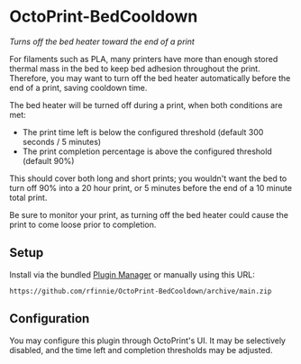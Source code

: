 # OctoPrint-BedCooldown

*Turns off the bed heater toward the end of a print*

For filaments such as PLA, many printers have more than enough stored thermal mass in the bed to keep bed adhesion throughout the print.
Therefore, you may want to turn off the bed heater automatically before the end of a print, saving cooldown time.

The bed heater will be turned off during a print, when both conditions are met:

  * The print time left is below the configured threshold (default 300 seconds / 5 minutes)
  * The print completion percentage is above the configured threshold (default 90%)

This should cover both long and short prints; you wouldn't want the bed to turn off 90% into a 20 hour print, or 5 minutes before the end of a 10 minute total print.

Be sure to monitor your print, as turning off the bed heater could cause the print to come loose prior to completion.

## Setup

Install via the bundled [Plugin Manager](https://docs.octoprint.org/en/master/bundledplugins/pluginmanager.html)
or manually using this URL:

    https://github.com/rfinnie/OctoPrint-BedCooldown/archive/main.zip

## Configuration

You may configure this plugin through OctoPrint's UI.
It may be selectively disabled, and the time left and completion thresholds may be adjusted.
